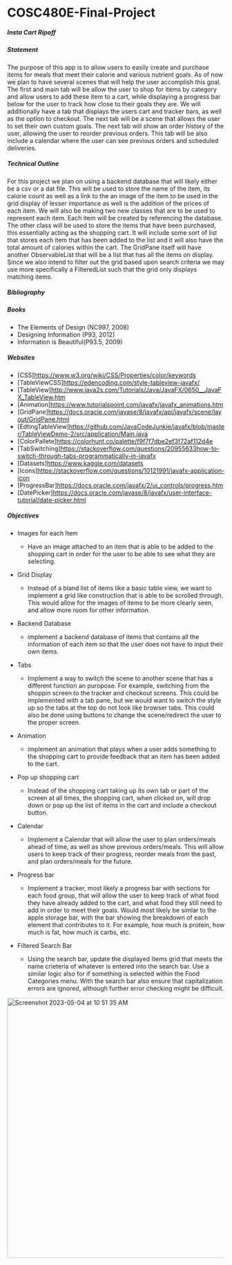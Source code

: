 # COSC480E-Final-Project
##### Insta Cart Ripoff

##### Statement
The purpose of this app is to allow users to easily create and purchase items for meals that meet their calorie and various nutrient goals. As of now we plan to have several scenes that will help the user accomplish this goal. The first and main tab will be allow the user to shop for items by category and allow users to add these item to a cart, while displaying a progress bar below for the user to track how close to their goals they are. We will additionally have a tab that displays the users cart and tracker bars, as well as the option to checkout. The next tab will be a scene that allows the user to set their own custom goals. The next tab will show an order history of the user, allowing the user to reorder previous orders. This tab will be also include a calendar where the user can see previous orders and scheduled deliveries. 


##### Technical Outline
For this project we plan on using a backend database that will likely either be a csv or a dat file. This will be used to store the name of the item, its calorie count as well as a link to the an image of the item to be used in the grid display of lesser importance as well is the addition of the prices of each item. We will also be making two new classes that are to be used to represent each item. Each item will be created by referencing the database. The other class will be used to store the items that have been purchased, this essentially acting as the shopping cart. It will include some sort of list that stores each item that has been added to the list and it will also have the total amount of calories within the cart. The GridPane itself will have another ObservableList that will be a list that has all the items on display. Since we also intend to filter out the grid based upon search criteria we may use more specifically a FilteredList such that the grid only displays matching items. 


##### Bibliography
##### Books
- The Elements of Design (NC997, 2008)
- Designing Information (P93, 2012)
- Information is Beautiful(P93.5, 2009)
##### Websites
* [CSS]https://www.w3.org/wiki/CSS/Properties/color/keywords
* [TableViewCSS]https://edencoding.com/style-tableview-javafx/
* [TableView]http://www.java2s.com/Tutorials/Java/JavaFX/0650__JavaFX_TableView.htm 
* [Animation]https://www.tutorialspoint.com/javafx/javafx_animations.htm 
* [GridPane]https://docs.oracle.com/javase/8/javafx/api/javafx/scene/layout/GridPane.html
* [EdtingTableView]https://github.com/JavaCodeJunkie/javafx/blob/master/TableViewDemo-2/src/application/Main.java
* [ColorPallete]https://colorhunt.co/palette/f9f7f7dbe2ef3f72af112d4e 
* [TabSwitching]https://stackoverflow.com/questions/20955633how-to-switch-through-tabs-programmatically-in-javafx
* [Datasets]https://www.kaggle.com/datasets 
* [Icons]https://stackoverflow.com/questions/10121991/javafx-application-icon 
* [ProgressBar]https://docs.oracle.com/javafx/2/ui_controls/progress.htm 
* [DatePicker]https://docs.oracle.com/javase/8/javafx/user-interface-tutorial/date-picker.html  

##### Objectives
- Images for each Item
    - Have an image attached to an item that is able to be added to the shopping cart in order for the user to be able to see what they are selecting.
- Grid Display
    - Instead of a bland list of items like a basic table view, we want to implement a grid like construction that is able to be scrolled through. This would allow for the images of items to be more clearly seen, and allow more room for other information.
- Backend Database
    - implement a backend database of items that contains all the information of each item so that the user does not have to input their own items.
- Tabs
    - Implement a way to switch the scene to another scene that has a different function an puropose. For example, switching from the shoppin screen to the tracker and checkout screens. This could be implemented with a tab pane, but we would want to switch the style up so the tabs at the top do not look like browser tabs. This could also be done using buttons to change the scene/redirect the user to the proper screen.
- Animation
    - implement an animation that plays when a user adds something to the shopping cart to provide feedback that an item has been added to the cart.
- Pop up shopping cart
    - Instead of the shopping cart taking up its own tab or part of the screen at all times, the shopping cart, when clicked on, will drop down or pop up the list of items in the cart and include a checkout button. 
- Calendar
    - Implement a Calendar that will allow the user to plan orders/meals ahead of time, as well as show previous orders/meals. This will allow users to keep track of their progress, reorder meals from the past, and plan orders/meals for the future.
- Progress bar
    - Implement a tracker, most likely a progress bar with  sections for each food group, that will allow the user to keep track of what food they have already added to the cart, and what food they still need to add in order to meet their goals. Would most likely be simlar to the apple storage bar, with the bar showing the breakdown of each element that contributes to it. For example, how much is protein, how much is fat, how much is carbs, etc.
    
- Filtered Search Bar
    - Using the search bar, update the displayed Items grid that meets the name crieteria of whatever is entered into the search bar. Use a similar logic also for if something is selected within the Food Categories menu. With the search bar also ensure that capitalization errors are ignored, although further error checking might be difficult.

<img width="602" alt="Screenshot 2023-05-04 at 10 51 35 AM" src="https://user-images.githubusercontent.com/78102462/236245561-94e1e5f4-a1f9-4a80-ba63-ebd00edc3d2c.png">
